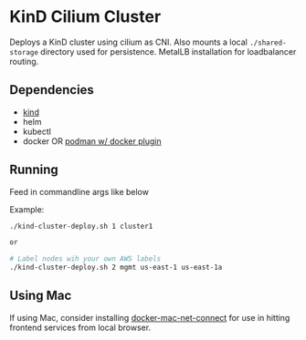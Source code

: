 # KinD Cilium Cluster

Deploys a KinD cluster using cilium as CNI. Also mounts a local `./shared-storage` directory used for persistence. MetalLB installation for loadbalancer routing.

## Dependencies

- [kind](https://kind.sigs.k8s.io/)
- helm
- kubectl
- docker OR [podman w/ docker plugin](https://podman-desktop.io/docs/migrating-from-docker/managing-docker-compatibility)

## Running

Feed in commandline args like below

Example:
```bash
./kind-cluster-deploy.sh 1 cluster1

or 

# Label nodes wih your own AWS labels
./kind-cluster-deploy.sh 2 mgmt us-east-1 us-east-1a

```

## Using Mac

If using Mac, consider installing [docker-mac-net-connect](https://github.com/chipmk/docker-mac-net-connect) for use in hitting frontend services from local browser.